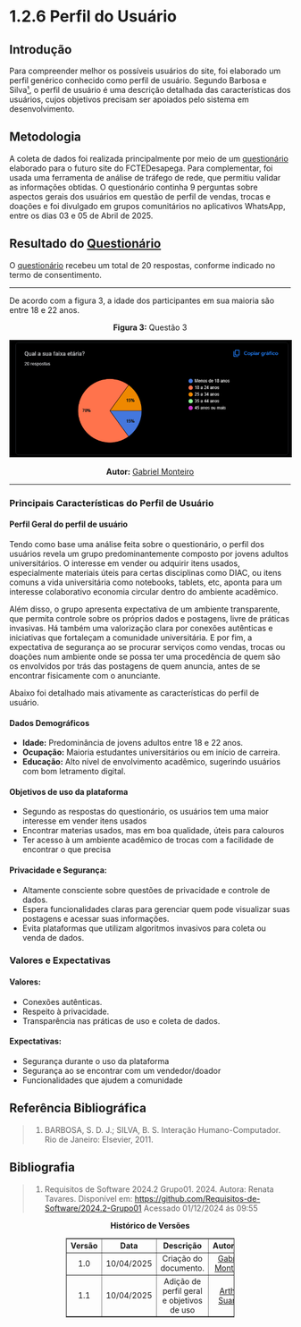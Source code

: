 # 1.2.6 Perfil do Usuário

## Introdução
Para compreender melhor os possíveis usuários do site, foi elaborado um perfil genérico conhecido como perfil de usuário. Segundo Barbosa e Silva[¹](#1), o perfil de usuário é uma descrição detalhada das características dos usuários, cujos objetivos precisam ser apoiados pelo sistema em desenvolvimento.

## Metodologia
A coleta de dados foi realizada principalmente por meio de um [questionário](../1.3.TecnicasElicitacao/1.3.2.Questionario.md) elaborado para o futuro site do FCTEDesapega. Para complementar, foi usada uma ferramenta de análise de tráfego de rede, que permitiu validar as informações obtidas. O questionário continha 9 perguntas sobre aspectos gerais dos usuários em questão de perfil de vendas, trocas e doações e foi divulgado em grupos comunitários no aplicativos WhatsApp, entre os dias 03 e 05 de Abril de 2025.

## Resultado do [ Questionário ](../1.3.TecnicasElicitacao/1.3.2.Questionario.md)

O [questionário](../1.3.TecnicasElicitacao/1.3.2.Questionario.md) recebeu um total de 20 respostas, conforme indicado no termo de consentimento.

---

De acordo com a figura 3, a idade dos participantes em sua maioria são entre 18 e 22 anos.

<center><p><b>Figura 3:</b> Questão 3</p></center>
<center><img src="../assets/resposta3.png" alt="Descrição da imagem" width="600" style="border: 1px solid"/></center>
<p align="center"><b>Autor:</b> <a href="https://github.com/GabrielSMonteiro">Gabriel Monteiro</a></p> 

---


### Principais Características do Perfil de Usuário

#### Perfil Geral do perfil de usuário
Tendo como base uma análise feita sobre o questionário, o perfil dos usuários revela um grupo predominantemente composto por jovens adultos universitários. O interesse em vender ou adquirir itens usados, especialmente materiais úteis para certas disciplinas como DIAC, ou itens comuns a vida universitária como notebooks, tablets, etc, aponta para um interesse colaborativo economia circular dentro do ambiente acadêmico. 

Além disso, o grupo apresenta expectativa de um ambiente transparente, que permita controle sobre os próprios dados e postagens, livre de práticas invasivas. Há também uma valorização clara por conexões autênticas e iniciativas que fortaleçam a comunidade universitária. E por fim, a expectativa de segurança ao se procurar serviços como vendas, trocas ou doações num ambiente onde se possa ter uma procedência de quem são os envolvidos por trás das postagens de quem anuncia, antes de se encontrar fisicamente com o anunciante. 

Abaixo foi detalhado mais ativamente as características do perfil de usuário.

#### Dados Demográficos
  - **Idade:** Predominância de jovens adultos entre 18 e 22 anos.
  - **Ocupação:** Maioria estudantes universitários ou em início de carreira.
  - **Educação:** Alto nível de envolvimento acadêmico, sugerindo usuários com bom letramento digital.

#### Objetivos de uso da plataforma
  - Segundo as respostas do questionário, os usuários tem uma maior interesse em vender itens usados
  - Encontrar materias usados, mas em boa qualidade, úteis para calouros
  - Ter acesso à um ambiente acadêmico de trocas com a facilidade de encontrar o que precisa

#### Privacidade e Segurança:
  - Altamente consciente sobre questões de privacidade e controle de dados.
  - Espera funcionalidades claras para gerenciar quem pode visualizar suas postagens e acessar suas informações.
  - Evita plataformas que utilizam algoritmos invasivos para coleta ou venda de dados.

### Valores e Expectativas

#### Valores:
  - Conexões autênticas.
  - Respeito à privacidade.
  - Transparência nas práticas de uso e coleta de dados.

#### Expectativas:
  - Segurança durante o uso da plataforma 
  - Segurança ao se encontrar com um vendedor/doador
  - Funcionalidades que ajudem a comunidade


## Referência Bibliográfica
> 1. <a name="1"></a>BARBOSA, S. D. J.; SILVA, B. S. Interação Humano-Computador. Rio de Janeiro: Elsevier, 2011.


## Bibliografia
> 1. Requisitos de Software 2024.2 Grupo01. 2024. Autora: Renata Tavares. Disponível em: <https://github.com/Requisitos-de-Software/2024.2-Grupo01>  Acessado 01/12/2024 ás 09:55

<p align="center"><strong> Histórico de Versões</strong></p>

<table style="margin: auto; width: 60%; border-collapse: collapse;" border="1" cellpadding="8">
  <thead>
    <tr>
      <th style="text-align: center;">Versão</th>
      <th style="text-align: center;">Data</th>
      <th style="text-align: center;">Descrição</th>
      <th style="text-align: center;">Autor(es)</th>
      <th style="text-align: center;">Revisor(es)</th>
    </tr>
  </thead>
  <tbody>
    <tr>
      <td style="text-align: center;">1.0</td>
      <td style="text-align: center;">10/04/2025</td>
      <td style="text-align: center;">Criação do documento.</td>
      <td style="text-align: center;"><a href="https://github.com/GabrielSMonteiro">Gabriel Monteiro</a></td>
      <td style="text-align: center;">Arthur Suares</td>
    </tr>
  </tbody>
  <tbody>
    <tr>
      <td style="text-align: center;">1.1</td>
      <td style="text-align: center;">10/04/2025</td>
      <td style="text-align: center;">Adição de perfil geral e objetivos de uso</td>
      <td style="text-align: center;"><a href="https://github.com/arthur-suares">Arthur Suares</a></td>
      <td style="text-align: center;"></td>
    </tr>
  </tbody>

</table>